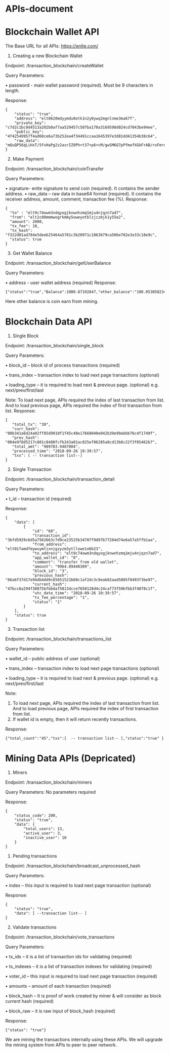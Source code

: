 # APIs-document
        
# Blockchain Wallet API

The Base URL for all APIs: https://enlte.com/

1.	Creating a new Blockchain Wallet

Endpoint: /transaction_blockchain/createWallet

Query Parameters:

•	password - main wallet password (required). Must be 9 characters in length.

Response: 
```
{
    "status": "true",
    "address": "elt0620mdyymdu0otk1n2y0ywq2mgnlnme3ma67f",
    "private_key": "c7d2c1bc9d4513a202b0af7aa529457c507ba170a3169598d024cd7043be94ee",
    "public_key": "4f42549957f4ad60ce6a73b252ea4f34491ccaa1645397e3d81dd41354b38c64",
    "raw_data": "mQuQP56qLiHxT/5fvHaPg2z2asrIZ0Ph+t37+p6+cM/gwSM6Q7pPfmefXGbFrAB/roFmruP3KOIiD7seTtN3JWNkzUI9vYU+wvQKytPDoLw+TU69PjNELQqi+jwyJu6/.6ea10e70576d79b93e0cb8f09f99b3f7139e84e2caf477b3fae3e49038f798a4"
}
```

2.	Make Payment

Endpoint: /transaction_blockchain/coinTransfer

Query Parameters:

•	signature- enlte signature to send coin (required). It contains the sender address.
•	raw_data – raw data in base64 format  (required). It contains the receiver address, amount, comment, transaction fee (%).
Response:
```
{
  "to" : "elt9c74owm3ndqyogjknwnhzmq1mju4njqzn7ad7",
  "from": "elt2c08mmmwogrkmmy5oweyotblzjczmjk1y55e2",
  "amount": 2000,
  "tx_fee": 10,
  "tx_hash": "f322d01ad784e5deeb25464a5781c3b20971c1863679ca506e702e3e33c18e9c",
  "status": true
}
```

3.	Get Wallet Balance

Endpoint: /transaction_blockchain/getUserBalance

Query Parameters:

•	address - user wallet address (required)
Response:
```
{"status":"true","Balance":1000.87192847,"other_balance":"100.05305823433"}
```

Here other balance is coin earn from mining.

# Blockchain Data API

1.	Single Block

Endpoint: /transaction_blockchain/single_block

Query Parameters:

•	block_id – block id of process transactions (required)

•	trans_index – transaction index to load next page transactions (optional)

•	loading_type – it is required to load next & previous page. (optional) e.g. next/prev/first/last

Note: To load next page, APIs required the index of last transaction from list. And to load previous page, APIs required the index of first transaction from list.
Response: 

 ```
 {
    "total_tx": "30",
    "curr_hash": "00b341a6d24a02ff85d9910f1f45c48e17668040e042b39e99abbb76c4f1749f",
    "prev_hash": "004e9f8d5217c801c8480fcfb243a01ac825ef06285a8cd13b8c22f3f05462b7",
    "total_amt": "989783.9487004",
    "processed_time": "2018-09-26 10:39:57",
    "txs": [ -- transaction list--]
}
```


2.	Single Transaction


Endpoint: /transaction_blockchain/transaction_detail 

Query Parameters:

•	t_id – transaction id (required)

Response:
```
{
    "data": [
        {
            "id": "68",
            "transaction_id": "3bfd5929c6d5a7562663c7d9ce23525b34707f9d97b77284d74e6a57a5ffb1aa",
            "from_address": "elt01famdfmywuymtixnjgzyzm3ytllowe1o6b23",
            "to_address": "elt9c74owm3ndqyogjknwnhzmq1mju4njqzn7ad7",
            "app_wallet_id": "0",
            "comment": "transfer from old wallet",
            "amount": "9964.89440389",
            "block_id": "3",
            "previous_hash": "66a6f37d17e94db4dd9c65651521b60c1af2dc3c9eab02aad5805f0493f3be97",
            "current_hash": "47bcc6a294f38875bfbbdaf5813dcce7650128d4c24caf73f59bfbb3f4078c1f",
            "utc_date_time": "2018-09-26 10:39:57",
            "tx_fee_percentage": "1",
            "status": "1"
        }
    ],
    "status": true
}
```

3.	Transaction list

Endpoint: /transaction_blockchain/transactions_list 

Query Parameters:

•	wallet_id – public address of user (optional)

•	trans_index – transaction index to load next page transactions (optional)

•	loading_type – it is required to load next & previous page. (optional) e.g. next/prev/first/last


Note: 
1.	To load next page, APIs required the index of last transaction from list. And to load previous page, APIs required the index of first transaction from list.
2.	If wallet id is empty, then it will return recently transactions.

Response:
```
{"total_count":"45","txs":[  -- transaction list-- ],"status":"true" }
```


# Mining Data APIs (Depricated)
1.	Miners

Endpoint: /transaction_blockchain/miners 

Query Parameters: No parameters required

Response:
```
{
    "status_code": 200,
    "status": "true",
    "data": {
        "total_users": 13,
        "active_user": 3,
        "inactive_user": 10
    }
}
```


1.	Pending transactions


Endpoint: /transaction_blockchain/broadcast_unprocessed_hash

Query Parameters: 

•	index – this input is required to load next page transaction (optional) 

Response:
```
{
    "status": "true",
    "data": [ --transaction list-- ]
}
```


2.	Validate transactions


Endpoint: /transaction_blockchain/vote_transactions

Query Parameters: 

•	tx_ids – it is a list of transaction ids for validating (required) 

•	tx_indexes – it is a list of transaction indexes for validating (required) 

•	voter_id – this input is required to load next page transaction (required) 

•	amounts – amount of each transaction (required) 

•	block_hash – It is proof of work created by miner & will consider as block current hash (required) 

•	block_raw – it is raw input of block_hash (required) 


Response:

```
{"status": "true"}
```

We are mining the transactions internally using these APIs. We will upgrade the mining system from APIs to peer to peer network.



